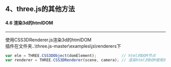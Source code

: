 ## 4、three.js的其他方法
#### 4.6 渲染3d的htmlDOM
---

使用CSS3DRenderer.js渲染3d的htmlDOM  
插件在文件夹..\three.js-master\examples\js\renderers下  

```javascript
var ele = THREE.CSS3DObject(domElement);           // html的DOM节点
var renderer = THREE.CSS3DRenderer(scene, camera); // 渲染html的DOM使用的渲染器
```


